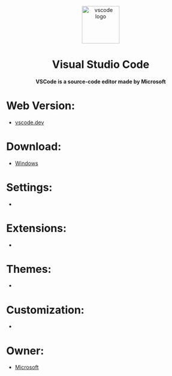 <p align="center">
  <a href="https://code.visualstudio.com/">
  <img width="100" src="https://user-images.githubusercontent.com/89072438/169056192-cd4e7e7a-8e38-475e-9dbe-9735303ee21c.png" alt="vscode logo">
  </a>
</p>

<h1 align="center">Visual Studio Code</h1>
<h4 align="center">VSCode is a source-code editor made by Microsoft </h4>
 
 # Web Version:
  - <a href="https://vscode.dev/">vscode.dev</a>
 # Download:
  - <a href="https://code.visualstudio.com/docs/?dv=win"> Windows </a>
 # Settings:
  -
 # Extensions:
  -
 # Themes:
  -
 # Customization:
  -
 # Owner:
 - <a href="https://github.com/microsoft">Microsoft<a>
